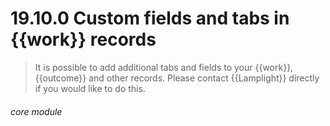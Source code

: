 # 19.10.0    Custom fields and tabs in {{work}} records

> It is possible to add additional tabs and fields to your {{work}}, {{outcome}} and other records. Please contact {{Lamplight}} directly if you would like to do this. 

 

###### core module

